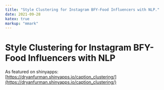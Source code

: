 ```yaml
---
title: "Style Clustering for Instagram BFY-Food Influencers with NLP."
date: 2021-09-28
katex: true
markup: "mmark"
---
```


# Style Clustering for Instagram BFY-Food Influencers with NLP

As featured on shinyapps: [https://dryanfurman.shinyapps.io/caption_clustering/](https://dryanfurman.shinyapps.io/caption_clustering/)
